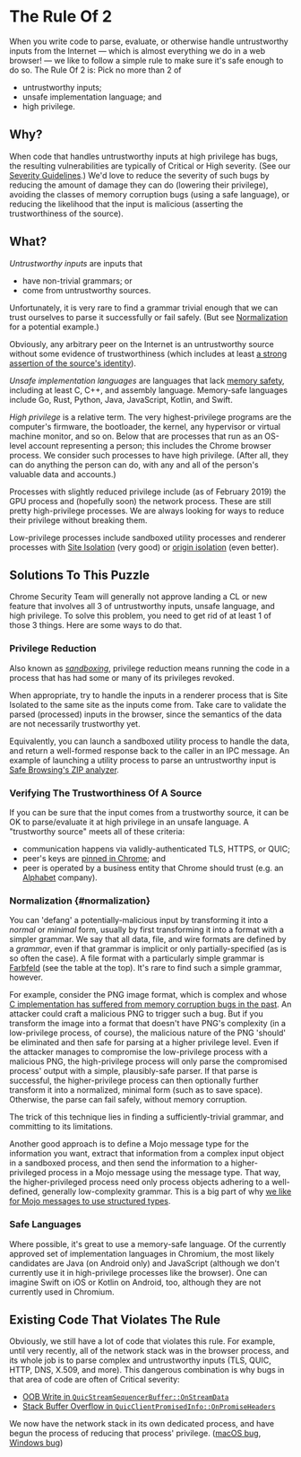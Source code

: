 # The Rule Of 2

When you write code to parse, evaluate, or otherwise handle untrustworthy inputs
from the Internet — which is almost everything we do in a web browser! — we like
to follow a simple rule to make sure it's safe enough to do so. The Rule Of 2
is: Pick no more than 2 of

  * untrustworthy inputs;
  * unsafe implementation language; and
  * high privilege.

## Why?

When code that handles untrustworthy inputs at high privilege has bugs, the
resulting vulnerabilities are typically of Critical or High severity. (See our
[Severity Guidelines](severity-guidelines.md).) We'd love to reduce the severity
of such bugs by reducing the amount of damage they can do (lowering their
privilege), avoiding the classes of memory corruption bugs (using a safe
language), or reducing the likelihood that the input is malicious (asserting the
trustworthiness of the source).

## What?

_Untrustworthy inputs_ are inputs that

  * have non-trivial grammars; or
  * come from untrustworthy sources.

Unfortunately, it is very rare to find a grammar trivial enough that we can
trust ourselves to parse it successfully or fail safely. (But see
[Normalization](#Normalization) for a potential example.)

Obviously, any arbitrary peer on the Internet is an untrustworthy source without
some evidence of trustworthiness (which includes at least [a strong assertion of
the source's identity](#verifying-the-trustworthiness-of-a-source)).

_Unsafe implementation languages_ are languages that lack
[memory safety](https://en.wikipedia.org/wiki/Memory_safety), including at least
C, C++, and assembly language. Memory-safe languages include Go, Rust, Python,
Java, JavaScript, Kotlin, and Swift.

_High privilege_ is a relative term. The very highest-privilege programs are the
computer's firmware, the bootloader, the kernel, any hypervisor or virtual
machine monitor, and so on. Below that are processes that run as an OS-level
account representing a person; this includes the Chrome browser process. We
consider such processes to have high privilege. (After all, they can do anything
the person can do, with any and all of the person's valuable data and accounts.)

Processes with slightly reduced privilege include (as of February 2019) the GPU
process and (hopefully soon) the network process. These are still pretty
high-privilege processes. We are always looking for ways to reduce their
privilege without breaking them.

Low-privilege processes include sandboxed utility processes and renderer
processes with [Site
Isolation](https://www.chromium.org/Home/chromium-security/site-isolation) (very
good) or [origin
isolation](https://www.chromium.org/administrators/policy-list-3#IsolateOrigins)
(even better).

## Solutions To This Puzzle

Chrome Security Team will generally not approve landing a CL or new feature
that involves all 3 of untrustworthy inputs, unsafe language, and high
privilege. To solve this problem, you need to get rid of at least 1 of those 3
things. Here are some ways to do that.

### Privilege Reduction

Also known as [_sandboxing_](https://cs.chromium.org/chromium/src/sandbox/),
privilege reduction means running the code in a process that has had some or
many of its privileges revoked.

When appropriate, try to handle the inputs in a renderer process that is Site
Isolated to the same site as the inputs come from. Take care to validate the
parsed (processed) inputs in the browser, since the semantics of the data are
not necessarily trustworthy yet.

Equivalently, you can launch a sandboxed utility process to handle the data, and
return a well-formed response back to the caller in an IPC message. An example
of launching a utility process to parse an untrustworthy input is [Safe
Browsing's ZIP
analyzer](https://cs.chromium.org/chromium/src/chrome/common/safe_browsing/zip_analyzer.h).

### Verifying The Trustworthiness Of A Source

If you can be sure that the input comes from a trustworthy source, it can be OK
to parse/evaluate it at high privilege in an unsafe language. A "trustworthy
source" meets all of these criteria:

  * communication happens via validly-authenticated TLS, HTTPS, or QUIC;
  * peer's keys are [pinned in Chrome](https://cs.chromium.org/chromium/src/net/http/transport_security_state_static.json?sq=package:chromium&g=0); and
  * peer is operated by a business entity that Chrome should trust (e.g. an [Alphabet](https://abc.xyz) company).

### Normalization {#normalization}

You can 'defang' a potentially-malicious input by transforming it into a
_normal_ or _minimal_ form, usually by first transforming it into a format with
a simpler grammar. We say that all data, file, and wire formats are defined by a
_grammar_, even if that grammar is implicit or only partially-specified (as is
so often the case). A file format with a particularly simple grammar is
[Farbfeld](https://tools.suckless.org/farbfeld/) (see the table at the top).
It's rare to find such a simple grammar, however.

For example, consider the PNG image format, which is complex and whose [C
implementation has suffered from memory corruption bugs in the
past](https://www.cvedetails.com/vulnerability-list/vendor_id-7294/Libpng.html).
An attacker could craft a malicious PNG to trigger such a bug. But if you
transform the image into a format that doesn't have PNG's complexity (in a
low-privilege process, of course), the malicious nature of the PNG 'should' be
eliminated and then safe for parsing at a higher privilege level. Even if the
attacker manages to compromise the low-privilege process with a malicious PNG,
the high-privilege process will only parse the compromised process' output with
a simple, plausibly-safe parser. If that parse is successful, the
higher-privilege process can then optionally further transform it into a
normalized, minimal form (such as to save space). Otherwise, the parse can fail
safely, without memory corruption.

The trick of this technique lies in finding a sufficiently-trivial grammar, and
committing to its limitations.

Another good approach is to define a Mojo message type for the information you
want, extract that information from a complex input object in a sandboxed
process, and then send the information to a higher-privileged process in a Mojo
message using the message type. That way, the higher-privileged process need
only process objects adhering to a well-defined, generally low-complexity
grammar. This is a big part of why [we like for Mojo messages to use structured
types](mojo.md#Use-structured-types).

### Safe Languages

Where possible, it's great to use a memory-safe language. Of the currently
approved set of implementation languages in Chromium, the most likely candidates
are Java (on Android only) and JavaScript (although we don't currently use it in
high-privilege processes like the browser). One can imagine Swift on iOS or
Kotlin on Android, too, although they are not currently used in Chromium.

## Existing Code That Violates The Rule

Obviously, we still have a lot of code that violates this rule. For example,
until very recently, all of the network stack was in the browser process, and
its whole job is to parse complex and untrustworthy inputs (TLS, QUIC, HTTP,
DNS, X.509, and more). This dangerous combination is why bugs in that area of
code are often of Critical severity:

  * [OOB Write in `QuicStreamSequencerBuffer::OnStreamData`](https://bugs.chromium.org/p/chromium/issues/detail?id=778505)
  * [Stack Buffer Overflow in `QuicClientPromisedInfo::OnPromiseHeaders`](https://bugs.chromium.org/p/chromium/issues/detail?id=777728)

We now have the network stack in its own dedicated process, and have begun the
process of reducing that process' privilege. ([macOS
bug](https://bugs.chromium.org/p/chromium/issues/detail?id=915910), [Windows
bug](https://bugs.chromium.org/p/chromium/issues/detail?id=841001))
